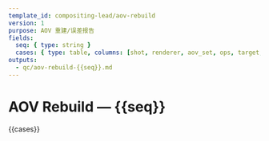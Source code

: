 ```yaml
---
template_id: compositing-lead/aov-rebuild
version: 1
purpose: AOV 重建/误差报告
fields:
  seq: { type: string }
  cases: { type: table, columns: [shot, renderer, aov_set, ops, target, tolerance, result] }
outputs:
  - qc/aov-rebuild-{{seq}}.md
---
```


# AOV Rebuild — {{seq}}

{{cases}}
